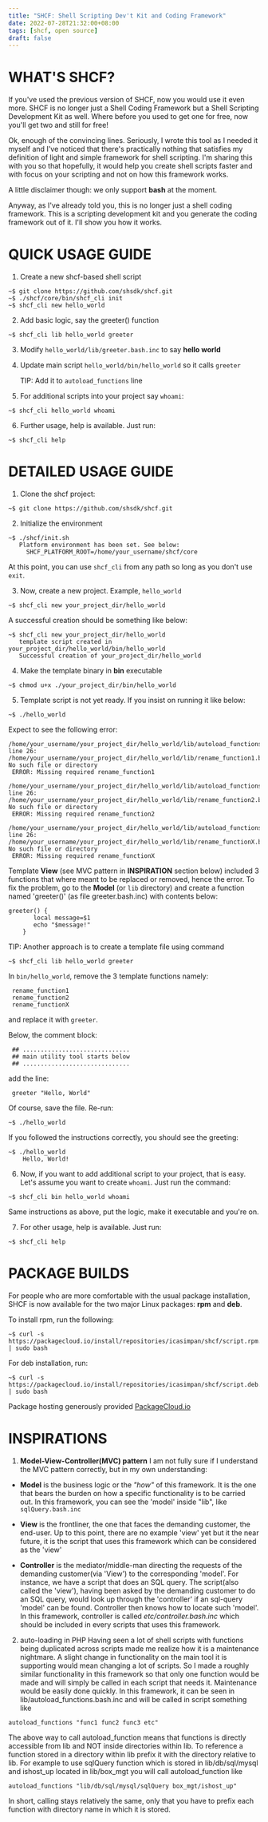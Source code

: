```yaml
---
title: "SHCF: Shell Scripting Dev't Kit and Coding Framework"
date: 2022-07-28T21:32:00+08:00
tags: [shcf, open source]
draft: false
---
```


# WHAT'S SHCF?

If you've used the previous version of SHCF, now you would use it even more. SHCF is no longer just a Shell Coding Framework but a Shell Scripting Development Kit as well. Where before you used to get one for free, now you'll get two and still for free!

Ok, enough of the convincing lines. Seriously, I wrote this tool as I needed it myself and I've noticed that there's practically nothing that satisfies my definition of light and simple framework for shell scripting. I'm sharing this with you so that hopefully, it would help you create shell scripts faster and with focus on your scripting and not on how this framework works.

A little disclaimer though: we only support **bash** at the moment.

Anyway, as I've already told you, this is no longer just a shell coding framework. This is a scripting development kit and you generate the coding framework out of it. I'll show you how it works.

# QUICK USAGE GUIDE

1. Create a new shcf-based shell script
```
~$ git clone https://github.com/shsdk/shcf.git
~$ ./shcf/core/bin/shcf_cli init
~$ shcf_cli new hello_world
```

2. Add basic logic, say the greeter() function
```
~$ shcf_cli lib hello_world greeter
```

3. Modify `hello_world/lib/greeter.bash.inc` to say **hello world**

4. Update main script `hello_world/bin/hello_world` so it calls `greeter`

   TIP: Add it to `autoload_functions` line

5. For additional scripts into your project say `whoami`:
```
~$ shcf_cli hello_world whoami
```

6. Further usage, help is available. Just run:
```
~$ shcf_cli help
```

# DETAILED USAGE GUIDE

1. Clone the shcf project:
```
~$ git clone https://github.com/shsdk/shcf.git
```

2. Initialize the environment
```
~$ ./shcf/init.sh
   Platform environment has been set. See below:
     SHCF_PLATFORM_ROOT=/home/your_username/shcf/core
```

At this point, you can use `shcf_cli` from any path so long as you don't use `exit`.

3. Now, create a new project. Example, `hello_world`
```
~$ shcf_cli new your_project_dir/hello_world
```

A successful creation should be something like below:
```
~$ shcf_cli new your_project_dir/hello_world
   template script created in your_project_dir/hello_world/bin/hello_world
   Successful creation of your_project_dir/hello_world
```

4. Make the template binary in **bin** executable
```
~$ chmod u+x ./your_project_dir/bin/hello_world
```

5. Template script is not yet ready. If you insist on running it like below:
```
~$ ./hello_world
```

Expect to see the following error:
```
/home/your_username/your_project_dir/hello_world/lib/autoload_functions.bash.inc: line 26: /home/your_username/your_project_dir/hello_world/lib/rename_function1.bash.inc: No such file or directory
 ERROR: Missing required rename_function1
 /home/your_username/your_project_dir/hello_world/lib/autoload_functions.bash.inc: line 26: /home/your_username/your_project_dir/hello_world/lib/rename_function2.bash.inc: No such file or directory
 ERROR: Missing required rename_function2
 /home/your_username/your_project_dir/hello_world/lib/autoload_functions.bash.inc: line 26: /home/your_username/your_project_dir/hello_world/lib/rename_functionX.bash.inc: No such file or directory
 ERROR: Missing required rename_functionX
```

Template **View** (see MVC pattern in **INSPIRATION** section below) included 3 functions that where meant to be replaced or removed, hence the error. 
To fix the problem, go to the **Model** (or `lib` directory) and create a function named 'greeter()' (as file greeter.bash.inc) with contents below:

```
greeter() {
	   local message=$1
	   echo "$message!"
	}
```

TIP: Another approach is to create a template file using command
```
~$ shcf_cli lib hello_world greeter
```

In `bin/hello_world`, remove the 3 template functions namely:
```
 rename_function1
 rename_function2
 rename_functionX
```

and replace it with `greeter`.

Below, the comment block:

```
 ## ..............................
 ## main utility tool starts below
 ## ..............................
```

add the line:
```
 greeter "Hello, World"
```

Of course, save the file.
Re-run:
```
~$ ./hello_world
```

If you followed the instructions correctly, you should see the greeting:
```
~$ ./hello_world
    Hello, World!
```

6. Now, if you want to add additional script to your project, that is easy. Let's assume you want to create `whoami`. Just run the command:
```
~$ shcf_cli bin hello_world whoami
```

Same instructions as above, put the logic, make it executable and you're on. 

7. For other usage, help is available. Just run:
```
~$ shcf_cli help
```

# PACKAGE BUILDS

For people who are more comfortable with the usual package installation, SHCF is now available for the two major Linux packages: **rpm** and **deb**.

To install rpm, run the following:
```
~$ curl -s https://packagecloud.io/install/repositories/icasimpan/shcf/script.rpm.sh | sudo bash
```

For deb installation, run:
```
~$ curl -s https://packagecloud.io/install/repositories/icasimpan/shcf/script.deb.sh | sudo bash
```

Package hosting generously provided [PackageCloud.io](https://packagecloud.io)

# INSPIRATIONS

1. **Model-View-Controller(MVC) pattern** I am not fully sure if I understand the MVC pattern correctly, but in my own understanding:

* **Model** is the business logic or the *"how"* of this framework. It is the one that bears the burden on how a specific functionality is to be carried out. 
  In this framework, you can see the 'model' inside "lib", like `sqlQuery.bash.inc`

* **View** is the frontliner, the one that faces the demanding customer, the end-user. Up to this point, there are no example 'view' yet but it the near future, it is the script
  that uses this framework which can be considered as the 'view'

* **Controller** is the mediator/middle-man directing the requests of the demanding customer(via 'View') to the corresponding 'model'.
  For instance, we have a script that does an SQL query. The script(also called the 'view'), having been asked by the demanding customer to do
  an SQL query, would look up through the 'controller' if an sql-query 'model' can be found. Controller then knows how to locate such 'model'. 
  In this framework, controller is called *etc/controller.bash.inc* which should be included in every scripts that uses this framework.  


2. auto-loading in PHP Having seen a lot of shell scripts with functions being duplicated across scripts made me realize how it is a maintenance nightmare. A slight change in functionality on the main tool it is supporting would mean changing a lot of scripts. So I made a roughly similar functionality in this framework so that only one function would be made and will simply be called in each script that needs it. Maintenance would be easily done quickly. In this framework, it can be seen in lib/autoload_functions.bash.inc and will be called in script something like

```
autoload_functions "func1 func2 func3 etc"
```

The above way to call autoload_function means that functions is directly accessible from lib and NOT inside directories within lib. To reference a function stored in a directory within lib prefix it with the directory relative to lib. For example to use sqlQuery function which is stored in lib/db/sql/mysql and ishost_up located in lib/box_mgt you will call autoload_function like
```
autoload_functions "lib/db/sql/mysql/sqlQuery box_mgt/ishost_up"
```

In short, calling stays relatively the same, only that you have to prefix each function with directory name in which it is stored.

